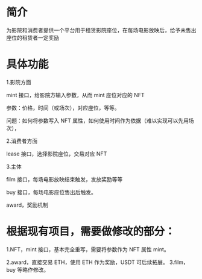 # 简介

为影院和消费者提供一个平台用于租赁影院座位，在每场电影放映后，给予未售出座位的租赁者一定奖励

# 具体功能

1.影院方面

mint 接口，给影院方输入参数，从而 mint 座位对应的 NFT

参数：价格，时间（或场次），对应座位，等等。

问题：如何将参数写入 NFT 属性，如何使用时间作为依据（难以实现可以先用场次），

2.消费者方面

lease 接口，选择影院座位，交易对应 NFT

3.主体

film 接口，每场电影放映结束触发，发放奖励等等

buy 接口，每场电影座位售出后触发。

award，奖励机制

# 根据现有项目，需要做修改的部分：

1.NFT，mint 接口，基本完全重写，需要将参数作为 NFT 属性 mint。

2.award，直接交易 ETH，使用 ETH 作为奖励，USDT 可后续拓展。
3.film，buy 等略作修改。
